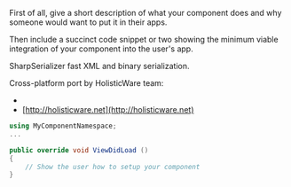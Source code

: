 First of all, give a short description of what your component does and
why someone would want to put it in their apps.

Then include a succinct code snippet or two showing the minimum viable
integration of your component into the user's app.




SharpSerializer fast XML and binary serialization.

Cross-platform port by HolisticWare team:

* 	[]()
* 	[http://holisticware.net](http://holisticware.net)






```csharp
using MyComponentNamespace;
...

public override void ViewDidLoad ()
{
	// Show the user how to setup your component
}
```
